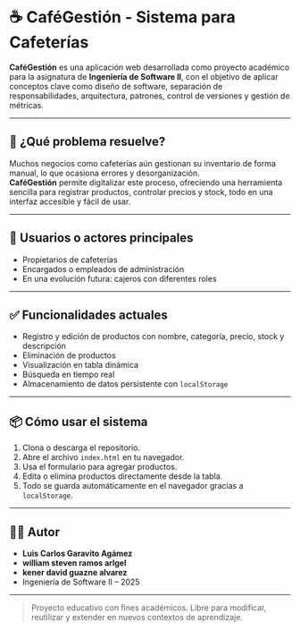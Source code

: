 # ☕ CaféGestión - Sistema para Cafeterías

**CaféGestión** es una aplicación web desarrollada como proyecto académico para la asignatura de **Ingeniería de Software II**, con el objetivo de aplicar conceptos clave como diseño de software, separación de responsabilidades, arquitectura, patrones, control de versiones y gestión de métricas.

---

## 🎯 ¿Qué problema resuelve?

Muchos negocios como cafeterías aún gestionan su inventario de forma manual, lo que ocasiona errores y desorganización.  
**CaféGestión** permite digitalizar este proceso, ofreciendo una herramienta sencilla para registrar productos, controlar precios y stock, todo en una interfaz accesible y fácil de usar.

---

## 👥 Usuarios o actores principales

- Propietarios de cafeterías
- Encargados o empleados de administración
- En una evolución futura: cajeros con diferentes roles

---

## ✅ Funcionalidades actuales

- Registro y edición de productos con nombre, categoría, precio, stock y descripción
- Eliminación de productos
- Visualización en tabla dinámica
- Búsqueda en tiempo real
- Almacenamiento de datos persistente con `localStorage`


---

## 📦 Cómo usar el sistema

1. Clona o descarga el repositorio.
2. Abre el archivo `index.html` en tu navegador.
3. Usa el formulario para agregar productos.
4. Edita o elimina productos directamente desde la tabla.
5. Todo se guarda automáticamente en el navegador gracias a `localStorage`.

---

## 👨‍🎓 Autor

- **Luis Carlos Garavito Agámez**
- **william steven ramos arlgel**
- **kener david guazne alvarez**
- Ingeniería de Software II – 2025

---

> Proyecto educativo con fines académicos. Libre para modificar, reutilizar y extender en nuevos contextos de aprendizaje.
